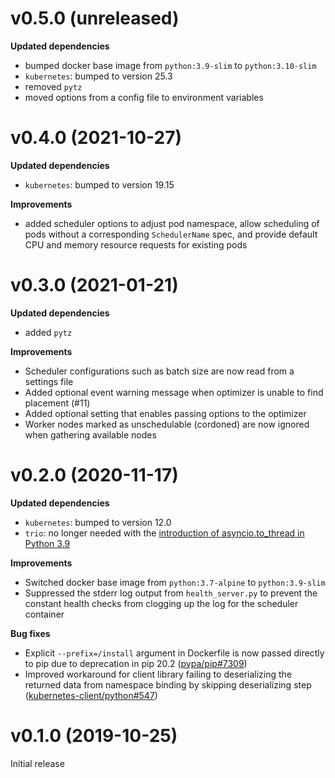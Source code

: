 # v0.5.0 (unreleased)
**Updated dependencies**
- bumped docker base image from `python:3.9-slim` to `python:3.10-slim`
- `kubernetes`: bumped to version 25.3
- removed `pytz`
- moved options from a config file to environment variables

# v0.4.0 (2021-10-27)
**Updated dependencies**
- `kubernetes`: bumped to version 19.15

**Improvements**
- added scheduler options to adjust pod namespace, allow scheduling of pods without a corresponding `SchedulerName` spec, and provide default CPU and memory resource requests for existing pods

# v0.3.0 (2021-01-21)
**Updated dependencies**
- added `pytz`

**Improvements**
- Scheduler configurations such as batch size are now read from a settings file
- Added optional event warning message when optimizer is unable to find placement (#11)
- Added optional setting that enables passing options to the optimizer
- Worker nodes marked as unschedulable (cordoned) are now ignored when gathering available nodes

# v0.2.0 (2020-11-17)
**Updated dependencies**
- `kubernetes`: bumped to version 12.0
- `trio`: no longer needed with the [introduction of asyncio.to_thread in Python 3.9](https://docs.python.org/3.9/library/asyncio-task.html#running-in-threads)

**Improvements**
- Switched docker base image from `python:3.7-alpine` to `python:3.9-slim`
- Suppressed the stderr log output from `health_server.py` to prevent the constant health checks from clogging up the log for the scheduler container

**Bug fixes**
- Explicit `--prefix=/install` argument in Dockerfile is now passed directly to pip due to deprecation in pip 20.2 ([pypa/pip#7309](https://github.com/pypa/pip/issues/7309))
- Improved workaround for client library failing to deserializing the returned data from namespace binding by skipping deserializing step ([kubernetes-client/python#547](https://github.com/kubernetes-client/python/issues/547))

# v0.1.0 (2019-10-25)
Initial release
